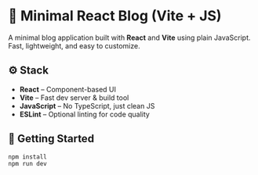 # 📝 Minimal React Blog (Vite + JS)

A minimal blog application built with **React** and **Vite** using plain JavaScript. Fast, lightweight, and easy to customize.

## ⚙️ Stack

- **React** – Component-based UI
- **Vite** – Fast dev server & build tool
- **JavaScript** – No TypeScript, just clean JS
- **ESLint** – Optional linting for code quality

## 🚀 Getting Started

```bash
npm install
npm run dev
